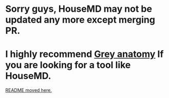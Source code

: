 # Sorry guys, HouseMD may not be updated any more except merging PR.

# I highly recommend [Grey anatomy](https://github.com/oldmanpushcart/greys-anatomy) If you are looking for a tool like HouseMD.

[README moved here.](https://github.com/CSUG/HouseMD/wiki/readme)
